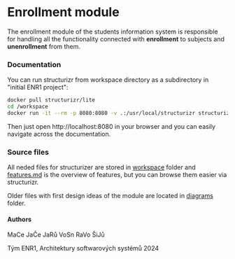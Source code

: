 
# Enrollment module

The enrollment module of the students information system is responsible for handling all the functionality connected with **enrollment** to subjects and **unenrollment** from them. 

### Documentation

You can run structurizr from workspace directory as a subdirectory in "initial ENR1 project": 

```bash
docker pull structurizr/lite
cd /workspace
docker run -it --rm -p 8080:8080 -v .:/usr/local/structurizr structurizr/lite
```
Then just open http://localhost:8080 in your browser and you can easily navigate across the documentation.

### Source files
All neded files for structurizer are stored in [workspace](/initial_ENR1project/workspace/) folder and [features.md](/initial_ENR1project/features.md) is the overview of features, but you can browse them easier via structurizr.

Older files with first design ideas of the module are located in [diagrams](/initial_ENR1project/diagrams/) folder.
 
#### Authors
MaCe
JaČe
JaRů
VoSn
RaVo
ŠiJů

Tým ENR1, Architektury softwarových systémů 2024
